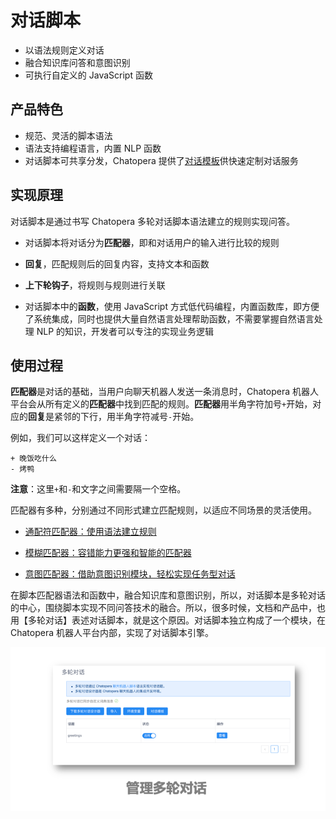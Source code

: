 # 对话脚本

- 以语法规则定义对话
- 融合知识库问答和意图识别
- 可执行自定义的 JavaScript 函数

## 产品特色

- 规范、灵活的脚本语法
- 语法支持编程语言，内置 NLP 函数
- 对话脚本可共享分发，Chatopera 提供了[对话模板](https://github.com/chatopera/chatbot-samples)供快速定制对话服务

## 实现原理 

对话脚本是通过书写 Chatopera 多轮对话脚本语法建立的规则实现问答。

* 对话脚本将对话分为**匹配器**，即和对话用户的输入进行比较的规则

* **回复**，匹配规则后的回复内容，支持文本和函数

* **上下轮钩子**，将规则与规则进行关联

* 对话脚本中的**函数**，使用 JavaScript 方式低代码编程，内置函数库，即方便了系统集成，同时也提供大量自然语言处理帮助函数，不需要掌握自然语言处理 NLP 的知识，开发者可以专注的实现业务逻辑

## 使用过程

**匹配器**是对话的基础，当用户向聊天机器人发送一条消息时，Chatopera 机器人平台会从所有定义的**匹配器**中找到匹配的规则。**匹配器**用半角字符加号`+`开始，对应的**回复**是紧邻的下行，用半角字符减号`-`开始。

例如，我们可以这样定义一个对话：

```脚本
+ 晚饭吃什么
- 烤鸭
```

**注意**：这里`+`和`-`和文字之间需要隔一个空格。

匹配器有多种，分别通过不同形式建立匹配规则，以适应不同场景的灵活使用。

- [通配符匹配器：使用语法建立规则](star.md)

- [模糊匹配器：容错能力更强和智能的匹配器](like.md)

- [意图匹配器：借助意图识别模块，轻松实现任务型对话](intent.md)

在脚本匹配器语法和函数中，融合知识库和意图识别，所以，对话脚本是多轮对话的中心，围绕脚本实现不同问答技术的融合。所以，很多时候，文档和产品中，也用【多轮对话】表述对话脚本，就是这个原因。对话脚本独立构成了一个模块，在 Chatopera 机器人平台内部，实现了对话脚本引擎。

<img width="600" src="../../../images/products/platform/mechanism/image2021-8-19_15-8-13.png"/>

